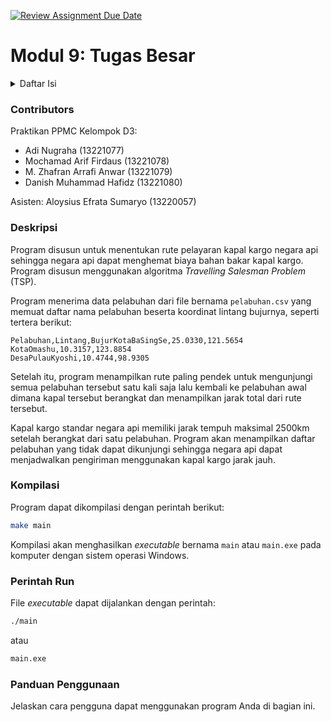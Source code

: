 [![Review Assignment Due Date](https://classroom.github.com/assets/deadline-readme-button-24ddc0f5d75046c5622901739e7c5dd533143b0c8e959d652212380cedb1ea36.svg)](https://classroom.github.com/a/ubkbB4F7)
# Modul 9: Tugas Besar

<details>
  <summary>Daftar Isi</summary>
  <ol>
    <li><a href="#Contributors">Contributors</a></li>
    <li><a href="#Deskripsi">Deskripsi</a></li>
    <li><a href="#Kompilasi">Kompilasi</a></li>
    <li><a href="#Perintah Run">Perintah Run</a></li>
    <li><a href="#Panduan Penggunaan">Panduan Penggunaan</a></li>
  </ol>
</details>

### Contributors

Praktikan PPMC Kelompok D3:
- Adi Nugraha (13221077)
- Mochamad Arif Firdaus (13221078)
- M. Zhafran Arrafi Anwar (13221079)
- Danish Muhammad Hafidz (13221080) <br>

Asisten: Aloysius Efrata Sumaryo (13220057) <br>

### Deskripsi
Program disusun untuk menentukan rute pelayaran kapal kargo negara api sehingga negara api dapat menghemat biaya bahan bakar kapal kargo. Program disusun menggunakan algoritma *Travelling Salesman Problem* (TSP).

Program menerima data pelabuhan dari file bernama `pelabuhan.csv` yang memuat daftar nama pelabuhan beserta koordinat lintang bujurnya, seperti tertera berikut:

    Pelabuhan,Lintang,BujurKotaBaSingSe,25.0330,121.5654
    KotaOmashu,10.3157,123.8854
    DesaPulauKyoshi,10.4744,98.9305

Setelah itu, program menampilkan rute paling pendek untuk mengunjungi semua pelabuhan tersebut satu kali saja lalu kembali ke pelabuhan awal dimana kapal tersebut berangkat dan menampilkan jarak total dari rute tersebut.

Kapal kargo standar negara api memiliki jarak tempuh maksimal 2500km setelah berangkat dari satu pelabuhan. Program akan menampilkan daftar pelabuhan yang tidak dapat dikunjungi sehingga negara api dapat menjadwalkan pengiriman menggunakan kapal kargo jarak jauh.

### Kompilasi
Program dapat dikompilasi dengan perintah berikut:

```bash
make main
```

Kompilasi akan menghasilkan *executable* bernama `main` atau `main.exe` pada komputer dengan sistem operasi Windows.

### Perintah Run
File *executable* dapat dijalankan dengan perintah:

```bash
./main
```

atau

```bash
main.exe
```

### Panduan Penggunaan
Jelaskan cara pengguna dapat menggunakan program Anda di bagian ini.
